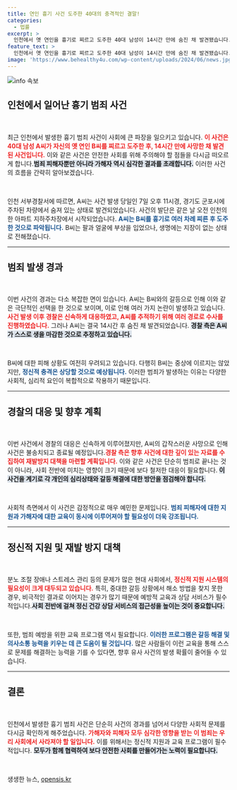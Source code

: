 ```yaml
---
title: 연인 흉기 사건 도주한 40대의 충격적인 결말!
categories:
  - 법률
excerpt: >
  인천에서 옛 연인을 흉기로 찌르고 도주한 40대 남성이 14시간 만에 숨진 채 발견됐습니다. 경찰은 사건이 종결될 것으로 보인다고 전했습니다. 사건의 전말은 과연 무엇일까요?
feature_text: >
  인천에서 옛 연인을 흉기로 찌르고 도주한 40대 남성이 14시간 만에 숨진 채 발견됐습니다. 경찰은 사건이 종결될 것으로 보인다고 전했습니다. 사건의 전말은 과연 무엇일까요?
image: 'https://www.behealthy4u.com/wp-content/uploads/2024/06/news.jpg'
---
```


<p><img src="https://www.behealthy4u.com/wp-content/uploads/2024/06/news.jpg" alt="info 속보" /></p>

<h2 data-ke-size="size26">인천에서 일어난 흉기 범죄 사건</h2>

<p data-ke-size="size16">&nbsp;</p>

<p>최근 인천에서 발생한 흉기 범죄 사건이 사회에 큰 파장을 일으키고 있습니다. <b><span style="color: #ee2323;">이 사건은 40대 남성 A씨가 자신의 옛 연인 B씨를 찌르고 도주한 후, 14시간 만에 사망한 채 발견된 사건입니다.</span></b> 이와 같은 사건은 안전한 사회를 위해 주의해야 할 점들을 다시금 떠오르게 합니다.<b><span style="background-color: #21538527;">범죄 피해자뿐만 아니라 가해자 역시 심각한 결과를 초래합니다.</span></b> 이러한 사건의 흐름을 간략히 알아보겠습니다.</p>

<p data-ke-size="size16">&nbsp;</p>

<p>인천 서부경찰서에 따르면, A씨는 사건 발생 당일인 7일 오후 11시경, 경기도 군포시에 주차된 차량에서 숨져 있는 상태로 발견되었습니다. 사건의 발단은 같은 날 오전 인천의 한 아파트 지하주차장에서 시작되었습니다. <b><span style="color: #1a5490;">A씨는 B씨를 흉기로 여러 차례 찌른 후 도주한 것으로 파악됩니다.</span></b> B씨는 팔과 얼굴에 부상을 입었으나, 생명에는 지장이 없는 상태로 전해졌습니다.</p>

<hr>

<h2 data-ke-size="size26">범죄 발생 경과</h2>

<p data-ke-size="size16">&nbsp;</p>

<p>이번 사건의 경과는 다소 복잡한 면이 있습니다. A씨는 B씨와의 갈등으로 인해 이와 같은 극단적인 선택을 한 것으로 보이며, 이로 인해 여러 가지 논란이 발생하고 있습니다.<b><span style="color: #ee2323;">사건 발생 이후 경찰은 신속하게 대응하였고, A씨를 추적하기 위해 여러 경로로 수사를 진행하였습니다.</span></b> 그러나 A씨는 결국 14시간 후 숨진 채 발견되었습니다. <b><span style="background-color: #21538527;">경찰 측은 A씨가 스스로 생을 마감한 것으로 추정하고 있습니다.</span></b> </p>

<p data-ke-size="size16">&nbsp;</p>

<p>B씨에 대한 피해 상황도 여전히 우려되고 있습니다. 다행히 B씨는 중상에 이르지는 않았지만, <b><span style="color: #1a5490;">정신적 충격은 상당할 것으로 예상됩니다.</span></b> 이러한 범죄가 발생하는 이유는 다양한 사회적, 심리적 요인이 복합적으로 작용하기 때문입니다.</p>

<hr>

<h2 data-ke-size="size26">경찰의 대응 및 향후 계획</h2>

<p data-ke-size="size16">&nbsp;</p>

<p>이번 사건에서 경찰의 대응은 신속하게 이루어졌지만, A씨의 갑작스러운 사망으로 인해 사건은 불송치되고 종료될 예정입니다.<b><span style="color: #ee2323;">경찰 측은 향후 사건에 대한 깊이 있는 자료를 수집하여 재발방지 대책을 마련할 계획입니다.</span></b> 이와 같은 사건은 단순히 범죄로 끝나는 것이 아니라, 사회 전반에 미치는 영향이 크기 때문에 보다 철저한 대응이 필요합니다. <b><span style="background-color: #21538527;">이 사건을 계기로 각 개인의 심리상태와 갈등 해결에 대한 방안을 점검해야 합니다.</span></b></p>

<p data-ke-size="size16">&nbsp;</p>

<p>사회적 측면에서 이 사건은 감정적으로 매우 예민한 문제입니다. <b><span style="color: #1a5490;">범죄 피해자에 대한 지원과 가해자에 대한 교육이 동시에 이루어져야 할 필요성이 더욱 강조됩니다.</span></b></p>

<hr>

<h2 data-ke-size="size26">정신적 지원 및 재발 방지 대책</h2>

<p data-ke-size="size16">&nbsp;</p>

<p>분노 조절 장애나 스트레스 관리 등의 문제가 많은 현대 사회에서, <b><span style="color: #ee2323;">정신적 지원 시스템의 필요성이 크게 대두되고 있습니다.</span></b> 특히, 중대한 갈등 상황에서 해소 방법을 찾지 못한 경우, 비극적인 결과로 이어지는 경우가 많기 때문에 예방적 교육과 상담 서비스가 필수적입니다.<b><span style="background-color: #21538527;">사회 전반에 걸쳐 정신 건강 상담 서비스의 접근성을 높이는 것이 중요합니다.</span></b> </p>

<p data-ke-size="size16">&nbsp;</p>

<p>또한, 범죄 예방을 위한 교육 프로그램 역시 필요합니다. <b><span style="color: #1a5490;">이러한 프로그램은 갈등 해결 및 의사소통 능력을 키우는 데 큰 도움이 될 것입니다.</span></b> 많은 사람들이 이런 교육을 통해 스스로 문제를 해결하는 능력을 기를 수 있다면, 향후 유사 사건의 발생 확률이 줄어들 수 있습니다.</p>

<hr>

<h2 data-ke-size="size26">결론</h2>

<p data-ke-size="size16">&nbsp;</p>

<p>인천에서 발생한 흉기 범죄 사건은 단순히 사건의 경과를 넘어서 다양한 사회적 문제를 다시금 확인하게 해주었습니다. <b><span style="color: #ee2323;">가해자와 피해자 모두 심각한 영향을 받는 이 범죄는 우리 사회에서 사라져야 할 일입니다.</span></b> 이를 위해서는 정신적 지원과 교육 프로그램이 필수적입니다. <b><span style="background-color: #21538527;">모두가 함께 협력하여 보다 안전한 사회를 만들어가는 노력이 필요합니다.</span></b></p>

<p data-ke-size="size16">&nbsp;</p>
생생한 뉴스, <a href="https://opensis.kr" rel="dofollow">opensis.kr</a>


